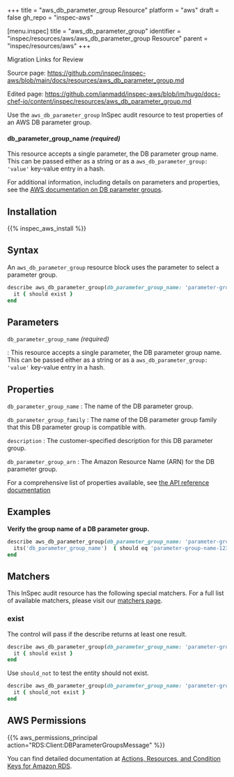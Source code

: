 +++
title = "aws_db_parameter_group Resource"
platform = "aws"
draft = false
gh_repo = "inspec-aws"

[menu.inspec]
title = "aws_db_parameter_group"
identifier = "inspec/resources/aws/aws_db_parameter_group Resource"
parent = "inspec/resources/aws"
+++

<div class="admonition-note">
<p class="admonition-note-title">Migration Links for Review</p>
<div class="admonition-note-text">
<p>Source page: <a href="https://github.com/inspec/inspec-aws/blob/main/docs/resources/aws_db_parameter_group.md">https://github.com/inspec/inspec-aws/blob/main/docs/resources/aws_db_parameter_group.md</a></p>
<p>Edited page: <a href="https://github.com/ianmadd/inspec-aws/blob/im/hugo/docs-chef-io/content/inspec/resources/aws_db_parameter_group.md">https://github.com/ianmadd/inspec-aws/blob/im/hugo/docs-chef-io/content/inspec/resources/aws_db_parameter_group.md</a></p>
</div>
</div>


Use the `aws_db_parameter_group` InSpec audit resource to test properties of an AWS DB parameter group.

#### db_parameter_group_name _(required)_

This resource accepts a single parameter, the DB parameter group name. This can be passed either as a string or as a `aws_db_parameter_group: 'value'` key-value entry in a hash.

For additional information, including details on parameters and properties, see the [AWS documentation on DB parameter groups](https://docs.aws.amazon.com/AWSCloudFormation/latest/UserGuide/aws-properties-rds-dbparametergroup.html).

## Installation

{{% inspec_aws_install %}}

## Syntax

An `aws_db_parameter_group` resource block uses the parameter to select a parameter group.

```ruby
describe aws_db_parameter_group(db_parameter_group_name: 'parameter-group-name-12345') do
  it { should exist }
end
```

## Parameters

`db_parameter_group_name` _(required)_

: This resource accepts a single parameter, the DB parameter group name. This can be passed either as a string or as a `aws_db_parameter_group: 'value'` key-value entry in a hash.

## Properties

`db_parameter_group_name`
: The name of the DB parameter group.

`db_parameter_group_family`
: The name of the DB parameter group family that this DB parameter group is compatible with.

`description`
: The customer-specified description for this DB parameter group.

`db_parameter_group_arn`
: The Amazon Resource Name (ARN) for the DB parameter group.

For a comprehensive list of properties available, see [the API reference documentation](https://docs.aws.amazon.com/AmazonRDS/latest/APIReference/API_DBParameterGroup.html)

## Examples

**Verify the group name of a DB parameter group.**

```ruby
describe aws_db_parameter_group(db_parameter_group_name: 'parameter-group-name-12345') do
  its('db_parameter_group_name')  { should eq 'parameter-group-name-12345' }
end
```

## Matchers

This InSpec audit resource has the following special matchers. For a full list of available matchers, please visit our [matchers page](https://www.inspec.io/docs/reference/matchers/).

### exist

The control will pass if the describe returns at least one result.

```ruby
describe aws_db_parameter_group(db_parameter_group_name: 'parameter-group-name-12345') do
  it { should exist }
end
```

Use `should_not` to test the entity should not exist.

```ruby
describe aws_db_parameter_group(db_parameter_group_name: 'parameter-group-name-6789') do
  it { should_not exist }
end
```

## AWS Permissions

{{% aws_permissions_principal action="RDS:Client:DBParameterGroupsMessage" %}}

You can find detailed documentation at [Actions, Resources, and Condition Keys for Amazon RDS](https://docs.aws.amazon.com/IAM/latest/UserGuide/list_amazonrds.html).
